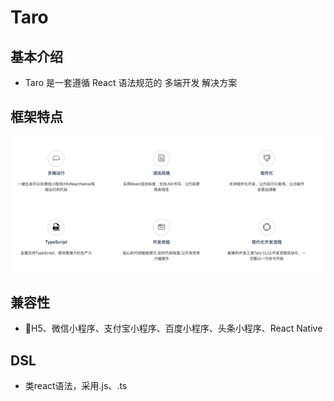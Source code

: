 # Taro

## 基本介绍

* Taro 是一套遵循 React 语法规范的 多端开发 解决方案

## 框架特点

![Image text](./img/taro/frame-trait.png)

## 兼容性

* H5、微信小程序、支付宝小程序、百度小程序、头条小程序、React Native

## DSL

* 类react语法，采用.js、.ts